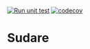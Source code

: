 [![Run unit test](https://github.com/takesei/sudareph/actions/workflows/test.yaml/badge.svg)](https://github.com/takesei/sudareph/actions/workflows/test.yaml)
[![codecov](https://codecov.io/gh/takesei/sudareph/graph/badge.svg?token=5NYPYWG7K9)](https://codecov.io/gh/takesei/sudareph)
# Sudare
